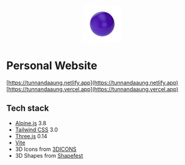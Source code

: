 <p align="center"><img width="100" src="./assets/sphere.png" alt="Logo"></p>

# Personal Website

[https://tunnandaaung.netlify.app](https://tunnandaaung.netlify.app) <br/>
[https://tunnandaaung.vercel.app](https://tunnandaaung.vercel.app)

## Tech stack

- [Alpine.js](https://alpinejs.dev/) 3.8
- [Tailwind CSS](https://tailwindcss.com/) 3.0
- [Three.js](https://threejs.org/) 0.14
- [Vite](https://vitejs.dev)
- 3D Icons from [3DICONS](https://3dicons.co/)
- 3D Shapes from [Shapefest](https://shapefest.com)
